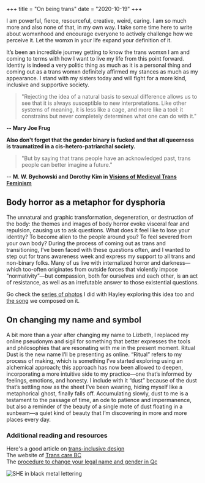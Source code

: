 +++
title = "On being trans"
date = "2020-10-19"
+++

I am powerful, fierce, resourceful, creative, weird, caring. I am so much more and also none of that, in my own way. I take some time here to write about womxnhood and encourage everyone to actively challenge how we perceive it. Let the womxn in your life expand your definition of it.

It’s been an incredible journey getting to know the trans womxn I am and coming to terms with how I want to live my life from this point forward. Identity is indeed a very politic thing as much as it is a personal thing and coming out as a trans womxn definitely affirmed my stances as much as my appearance. I stand with my sisters today and will fight for a more kind, inclusive and supportive society.

> "Rejecting the idea of a natural basis to sexual difference allows us to see that it is always susceptible to new interpretations. Like other systems of meaning, it is less like a cage, and more like a tool: it constrains but never completely determines what one can do with it."

**-- Mary Joe Frug**

**Also don't forget that the gender binary is fucked and that all queerness is traumatized in a cis-hetero-patriarchal society.**

> "But by saying that trans people
> have an acknowledged past, trans people can better imagine a future."

-- **M. W. Bychowski and Dorothy Kim in [Visions of Medieval Trans Feminism](https://ir.uiowa.edu/cgi/viewcontent.cgi?article=2185&context=mff)**

## Body horror as a metaphor for dysphoria

The unnatural and graphic transformation, degeneration, or destruction of the body: the themes and images of body horror evoke visceral fear and repulsion, causing us to ask questions. What does it feel like to lose your identity? To become alien to the people around you? To feel severed from your own body? During the process of coming out as trans and transitioning, I’ve been faced with these questions often, and I wanted to step out for trans awareness week and express my support to all trans and non-binary folks. Many of us live with internalized horror and darkness—which too-often originates from outside forces that violently impose “normativity”—but compassion, both for ourselves and each other, is an act of resistance, as well as an irrefutable answer to those existential questions.

Go check the [series of photos](http://blood-and-dust.com/visuals/the-void/) I did with Hayley exploring this idea too and [the song](https://blood-and-dust.bandcamp.com/track/the-void-transmuted) we composed on it.

## On changing my name and symbol

A bit more than a year after changing my name to Lizbeth, I replaced my online pseudonym and sigil for something that better expresses the tools and philosophies that are resonating with me in the present moment. Ritual Dust is the new name I’ll be presenting as online. “Ritual” refers to my process of making, which is something I’ve started exploring using an alchemical approach; this approach has now been allowed to deepen, incorporating a more intuitive side to my practice—one that’s informed by feelings, emotions, and honesty. I include with it “dust” because of the dust that’s settling now as the sheet I’ve been wearing, hiding myself like a metaphorical ghost, finally falls off. Accumulating slowly, dust to me is a testament to the passage of time, an ode to patience and impermanence, but also a reminder of the beauty of a single mote of dust floating in a sunbeam—a quiet kind of beauty that I’m discovering in more and more places every day.

### Additional reading and resources

Here's a good article on [trans-inclusive design](https://alistapart.com/article/trans-inclusive-design/)  
The website of [Trans care BC](http://www.phsa.ca/our-services/programs-services/trans-care-bc)  
The [procedure to change your legal name and gender in Qc](http://www.etatcivil.gouv.qc.ca/en/change-sexe.html)

![SHE in black metal lettering](/img/she.jpg)

